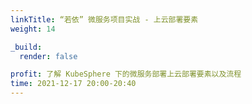 ```yaml
---
linkTitle: “若依” 微服务项目实战 - 上云部署要素
weight: 14

_build:
  render: false

profit: 了解 KubeSphere 下的微服务部署上云部署要素以及流程
time: 2021-12-17 20:00-20:40
---
```

